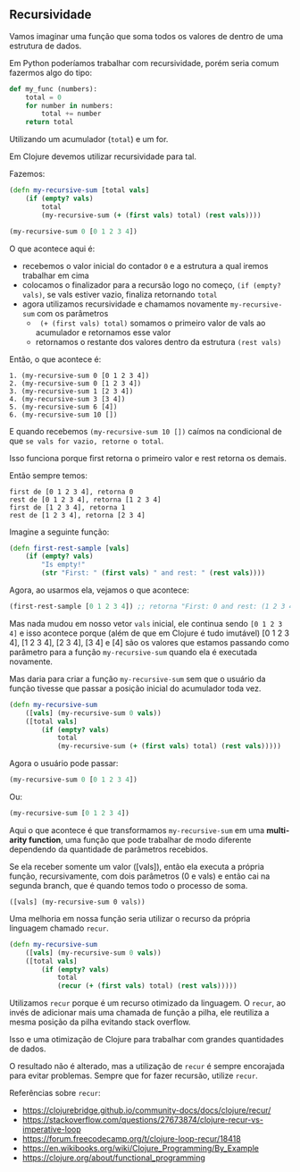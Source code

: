 ## Recursividade

Vamos imaginar uma função que soma todos os valores de dentro de uma estrutura de dados.

Em Python poderíamos trabalhar com recursividade, porém seria comum fazermos algo do tipo:

```python
def my_func (numbers):
    total = 0
    for number in numbers:
        total += number
    return total
```

Utilizando um acumulador (`total`) e um for.

Em Clojure devemos utilizar recursividade para tal.

Fazemos:

```clojure
(defn my-recursive-sum [total vals]
    (if (empty? vals)
        total
        (my-recursive-sum (+ (first vals) total) (rest vals))))

(my-recursive-sum 0 [0 1 2 3 4])
```

O que acontece aqui é:

- recebemos o valor inicial do contador `0` e a estrutura a qual iremos trabalhar em cima
- colocamos o finalizador para a recursão logo no começo, `(if (empty? vals)`, se vals estiver vazio, finaliza retornando `total`
- agora utilizamos recursividade e chamamos novamente `my-recursive-sum` com os parâmetros
    - ` (+ (first vals) total)` somamos o primeiro valor de vals ao acumulador e retornamos esse valor
    - retornamos o restante dos valores dentro da estrutura `(rest vals)`

Então, o que acontece é:

```
1. (my-recursive-sum 0 [0 1 2 3 4])
2. (my-recursive-sum 0 [1 2 3 4])
3. (my-recursive-sum 1 [2 3 4])
4. (my-recursive-sum 3 [3 4])
5. (my-recursive-sum 6 [4])
6. (my-recursive-sum 10 [])
```

E quando recebemos `(my-recursive-sum 10 [])` caímos na condicional de que `se vals for vazio, retorne o total`.

Isso funciona porque first retorna o primeiro valor e rest retorna os demais.

Então sempre temos:

```
first de [0 1 2 3 4], retorna 0
rest de [0 1 2 3 4], retorna [1 2 3 4]
first de [1 2 3 4], retorna 1
rest de [1 2 3 4], retorna [2 3 4]
```

Imagine a seguinte função:

```clojure
(defn first-rest-sample [vals]
    (if (empty? vals)
        "Is empty!"
        (str "First: " (first vals) " and rest: " (rest vals))))
```

Agora, ao usarmos ela, vejamos o que acontece:

```clojure
(first-rest-sample [0 1 2 3 4]) ;; retorna "First: 0 and rest: (1 2 3 4)"
```

Mas nada mudou em nosso vetor `vals` inicial, ele continua sendo `[0 1 2 3 4]` e isso acontece porque (além de que em Clojure é tudo imutável) [0 1 2 3 4], [1 2 3 4], [2 3 4], [3 4] e [4] são os valores que estamos passando como parâmetro para a função `my-recursive-sum` quando ela é executada novamente.

Mas daria para criar a função `my-recursive-sum` sem que o usuário da função tivesse que passar a posição inicial do acumulador toda vez.

```clojure
(defn my-recursive-sum
    ([vals] (my-recursive-sum 0 vals))
    ([total vals]
        (if (empty? vals)
            total
            (my-recursive-sum (+ (first vals) total) (rest vals)))))
```

Agora o usuário pode passar:

```clojure
(my-recursive-sum 0 [0 1 2 3 4])
```

Ou:

```clojure
(my-recursive-sum [0 1 2 3 4])
```

Aqui o que acontece é que transformamos `my-recursive-sum` em uma **multi-arity function**, uma função que pode trabalhar de modo diferente dependendo da quantidade de parâmetros recebidos.

Se ela receber somente um valor ([vals]), então ela executa a própria função, recursivamente, com dois parâmetros (0 e vals) e então cai na segunda branch, que é quando temos todo o processo de soma.

```
([vals] (my-recursive-sum 0 vals))
```

Uma melhoria em nossa função seria utilizar o recurso da própria linguagem chamado `recur`.

```clojure
(defn my-recursive-sum
    ([vals] (my-recursive-sum 0 vals))
    ([total vals]
        (if (empty? vals)
            total
            (recur (+ (first vals) total) (rest vals)))))
```

Utilizamos `recur` porque é um recurso otimizado da linguagem. O `recur`, ao invés de adicionar mais uma chamada de função a pilha, ele reutiliza a mesma posição da pilha evitando stack overflow.

Isso e uma otimização de Clojure para trabalhar com grandes quantidades de dados.

O resultado não é alterado, mas a utilização de `recur` é sempre encorajada para evitar problemas. Sempre que for fazer recursão, utilize `recur`.

Referências sobre `recur`:

- https://clojurebridge.github.io/community-docs/docs/clojure/recur/
- https://stackoverflow.com/questions/27673874/clojure-recur-vs-imperative-loop
- https://forum.freecodecamp.org/t/clojure-loop-recur/18418
- https://en.wikibooks.org/wiki/Clojure_Programming/By_Example
- https://clojure.org/about/functional_programming
